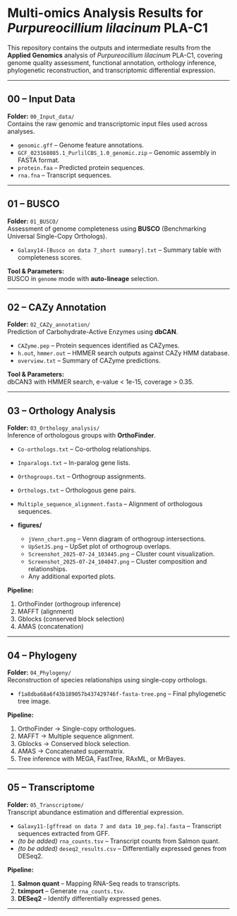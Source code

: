 # Multi-omics Analysis Results for *Purpureocillium lilacinum* PLA-C1

This repository contains the outputs and intermediate results from the **Applied Genomics** analysis of *Purpureocillium lilacinum* PLA-C1, covering genome quality assessment, functional annotation, orthology inference, phylogenetic reconstruction, and transcriptomic differential expression.

---

## 00 – Input Data
**Folder:** `00_Input_data/`  
Contains the raw genomic and transcriptomic input files used across analyses.

- `genomic.gff` – Genome feature annotations.
- `GCF_023168085.1_PurlilCBS_1.0_genomic.zip` – Genomic assembly in FASTA format.
- `protein.faa` – Predicted protein sequences.
- `rna.fna` – Transcript sequences.

---

## 01 – BUSCO
**Folder:** `01_BUSCO/`  
Assessment of genome completeness using **BUSCO** (Benchmarking Universal Single-Copy Orthologs).

- `Galaxy14-[Busco on data 7_short summary].txt` – Summary table with completeness scores.

**Tool & Parameters:**  
BUSCO in `genome` mode with **auto-lineage** selection.

---

## 02 – CAZy Annotation
**Folder:** `02_CAZy_annotation/`  
Prediction of Carbohydrate-Active Enzymes using **dbCAN**.

- `CAZyme.pep` – Protein sequences identified as CAZymes.
- `h.out`, `hmmer.out` – HMMER search outputs against CAZy HMM database.
- `overview.txt` – Summary of CAZyme predictions.

**Tool & Parameters:**  
dbCAN3 with HMMER search, e-value < 1e-15, coverage > 0.35.

---

## 03 – Orthology Analysis
**Folder:** `03_Orthology_analysis/`  
Inference of orthologous groups with **OrthoFinder**.

- `Co-orthologs.txt` – Co-ortholog relationships.
- `Inparalogs.txt` – In-paralog gene lists.
- `Orthogroups.txt` – Orthogroup assignments.
- `Orthologs.txt` – Orthologous gene pairs.
- `Multiple_sequence_alignment.fasta` – Alignment of orthologous sequences.
  
- **figures/**
  - `jVenn_chart.png` – Venn diagram of orthogroup intersections.
  - `UpSetJS.png` – UpSet plot of orthogroup overlaps.
  - `Screenshot_2025-07-24_103445.png` – Cluster count visualization.
  - `Screenshot_2025-07-24_104047.png` – Cluster composition and relationships.
  - Any additional exported plots.

**Pipeline:**
1. OrthoFinder (orthogroup inference)  
2. MAFFT (alignment)  
3. Gblocks (conserved block selection)  
4. AMAS (concatenation)  

---

## 04 – Phylogeny
**Folder:** `04_Phylogeny/`  
Reconstruction of species relationships using single-copy orthologs.

- `f1a8dba68a6f43b189057b437429746f-fasta-tree.png` – Final phylogenetic tree image.  

**Pipeline:**
1. OrthoFinder → Single-copy orthologues.
2. MAFFT → Multiple sequence alignment.
3. Gblocks → Conserved block selection.
4. AMAS → Concatenated supermatrix.
5. Tree inference with MEGA, FastTree, RAxML, or MrBayes.

---

## 05 – Transcriptome
**Folder:** `05_Transcriptome/`  
Transcript abundance estimation and differential expression.

- `Galaxy11-[gffread on data 7 and data 10_pep.fa].fasta` – Transcript sequences extracted from GFF.
- *(to be added)* `rna_counts.tsv` – Transcript counts from Salmon quant.
- *(to be added)* `deseq2_results.csv` – Differentially expressed genes from DESeq2.

**Pipeline:**
1. **Salmon quant** – Mapping RNA-Seq reads to transcripts.
2. **tximport** – Generate `rna_counts.tsv`.
3. **DESeq2** – Identify differentially expressed genes.

---
